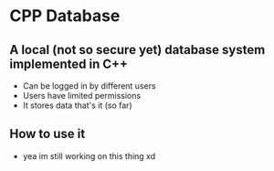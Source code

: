 # CPP Database

## A local (not so secure yet) database system implemented in C++
* Can be logged in by different users
* Users have limited permissions
* It stores data that's it (so far)

## How to use it 

* yea im still working on this thing xd
